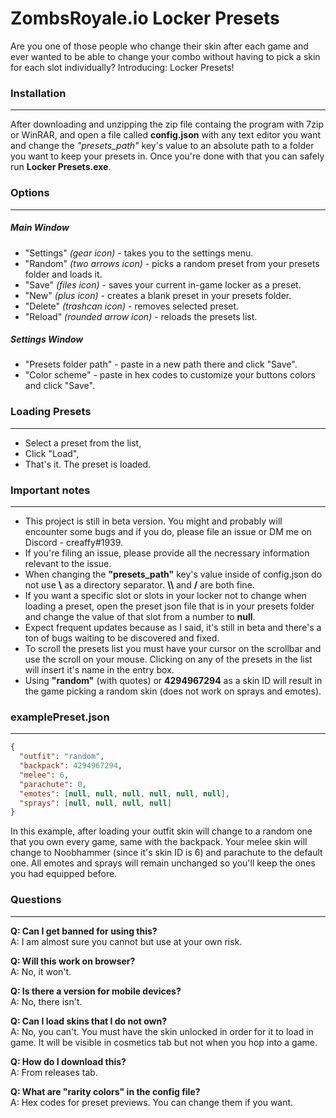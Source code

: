 # **ZombsRoyale.io Locker Presets**

Are you one of those people who change their skin after each game and ever wanted to be able to change your combo without having to pick a skin for each slot individually? Introducing: Locker Presets!

### **Installation**
***

After downloading and unzipping the zip file containg the program with 7zip or WinRAR, and open a file called **config.json** with any text editor you want and change the *"presets_path"* key's value to an absolute path to a folder you want to keep your presets in.
Once you're done with that you can safely run **Locker Presets.exe**.

### **Options**
***

##### Main Window

- "Settings" *(gear icon)* - takes you to the settings menu.
- "Random" *(two arrows icon)* - picks a random preset from your presets folder and loads it.
- "Save" *(files icon)* - saves your current in-game locker as a preset.
- "New" *(plus icon)* - creates a blank preset in your presets folder.
- "Delete" *(trashcan icon)* - removes selected preset.
- "Reload" *(rounded arrow icon)* - reloads the presets list.

##### Settings Window

- "Presets folder path" - paste in a new path there and click "Save".
- "Color scheme" - paste in hex codes to customize your buttons colors and click "Save".

### **Loading Presets**
***

- Select a preset from the list,
- Click "Load",
- That's it. The preset is loaded.

### **Important notes**
***

- This project is still in beta version. You might and probably will encounter some bugs and if you do, please file an issue or DM me on Discord - creaffy#1939.
- If you're filing an issue, please provide all the necressary information relevant to the issue.
- When changing the **"presets_path"** key's value inside of config.json do not use **\\** as a directory separator. **\\\\** and **/** are both fine.
- If you want a specific slot or slots in your locker not to change when loading a preset, open the preset json file that is in your presets folder and change the value of that slot from a number to **null**.
- Expect frequent updates because as I said, it's still in beta and there's a ton of bugs waiting to be discovered and fixed.
- To scroll the presets list you must have your cursor on the scrollbar and use the scroll on your mouse. Clicking on any of the presets in the list will insert it's name in the entry box.
- Using **"random"** (with quotes) or **4294967294** as a skin ID will result in the game picking a random skin (does not work on sprays and emotes).

### **examplePreset.json**
***
```json
{
  "outfit": "random",
  "backpack": 4294967294,
  "melee": 6,
  "parachute": 0,
  "emotes": [null, null, null, null, null, null],
  "sprays": [null, null, null, null]
}
```
In this example, after loading your outfit skin will change to a random one that you own every game, same with the backpack. Your melee skin will change to Noobhammer (since it's skin ID is 6) and parachute to the default one. All emotes and sprays will remain unchanged so you'll keep the ones you had equipped before.


### **Questions**
***

**Q: Can I get banned for using this?**<br>
A: I am almost sure you cannot but use at your own risk.

**Q: Will this work on browser?**<br>
A: No, it won't.

**Q: Is there a version for mobile devices?**<br>
A: No, there isn't.

**Q: Can I load skins that I do not own?**<br>
A: No, you can't. You must have the skin unlocked in order for it to load in game. It will be visible in cosmetics tab but not when you hop into a game.

**Q: How do I download this?**<br>
A: From releases tab.

**Q: What are "rarity colors" in the config file?**<br>
A: Hex codes for preset previews. You can change them if you want.
